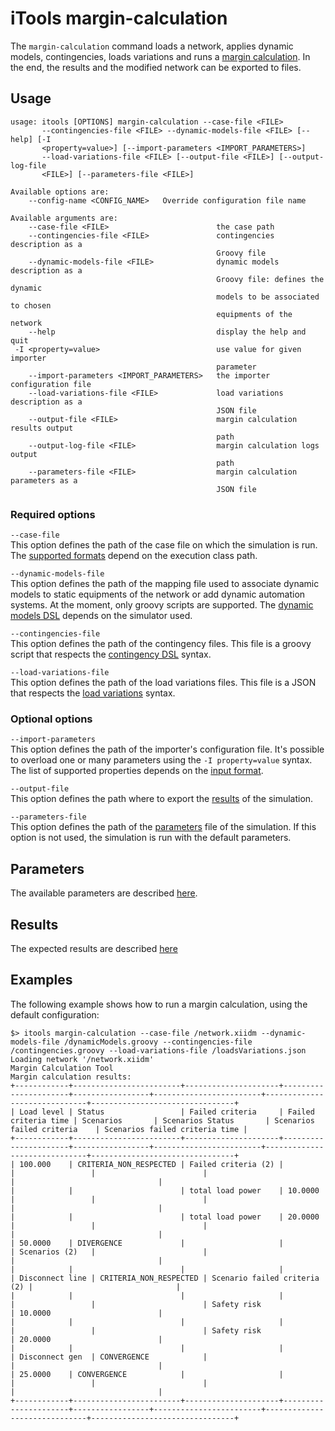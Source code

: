 # iTools margin-calculation

The `margin-calculation` command loads a network, applies dynamic models, contingencies, loads variations and runs a [margin calculation](../margin_calculation/index.md).
In the end, the results and the modified network can be exported to files.

## Usage
```
usage: itools [OPTIONS] margin-calculation --case-file <FILE>
       --contingencies-file <FILE> --dynamic-models-file <FILE> [--help] [-I
       <property=value>] [--import-parameters <IMPORT_PARAMETERS>]
       --load-variations-file <FILE> [--output-file <FILE>] [--output-log-file
       <FILE>] [--parameters-file <FILE>]

Available options are:
    --config-name <CONFIG_NAME>   Override configuration file name

Available arguments are:
    --case-file <FILE>                        the case path
    --contingencies-file <FILE>               contingencies description as a
                                              Groovy file
    --dynamic-models-file <FILE>              dynamic models description as a
                                              Groovy file: defines the dynamic
                                              models to be associated to chosen
                                              equipments of the network
    --help                                    display the help and quit
 -I <property=value>                          use value for given importer
                                              parameter
    --import-parameters <IMPORT_PARAMETERS>   the importer configuration file
    --load-variations-file <FILE>             load variations description as a
                                              JSON file
    --output-file <FILE>                      margin calculation results output
                                              path
    --output-log-file <FILE>                  margin calculation logs output
                                              path
    --parameters-file <FILE>                  margin calculation parameters as a
                                              JSON file

```

### Required options

`--case-file`  
This option defines the path of the case file on which the simulation is run. The [supported formats](inv:powsyblcore:*:*#grid_exchange_formats/index.md) depend on the execution class path. 

`--dynamic-models-file`  
This option defines the path of the mapping file used to associate dynamic models to static equipments of the network or add dynamic automation systems. At the moment, only groovy scripts are supported. The [dynamic models DSL](inv:powsyblcore:*:*#simulation/dynamic/index.md#dynamic-models-mapping) depends on the simulator used.

`--contingencies-file`  
This option defines the path of the contingency files. This file is a groovy script that respects the [contingency DSL](inv:powsyblcore:*:*#simulation/security/contingency-dsl.md) syntax.

`--load-variations-file`  
This option defines the path of the load variations files. This file is a JSON that respects the [load variations](../margin_calculation/load_variations_supplier.md) syntax.

### Optional options

`--import-parameters`  
This option defines the path of the importer's configuration file. It's possible to overload one or many parameters using the `-I property=value` syntax. The list of supported properties depends on the [input format](inv:powsyblcore:*:*#grid_exchange_formats/index.md).

`--output-file`  
This option defines the path where to export the [results](#results) of the simulation.

`--parameters-file`  
This option defines the path of the [parameters](#parameters) file of the simulation. If this option is not used, the simulation is run with the default parameters. 

## Parameters
The available parameters are described [here](../margin_calculation/configuration).

## Results
The expected results are described [here](../margin_calculation/index#outputs)

## Examples
The following example shows how to run a margin calculation, using the default configuration:
```
$> itools margin-calculation --case-file /network.xiidm --dynamic-models-file /dynamicModels.groovy --contingencies-file /contingencies.groovy --load-variations-file /loadsVariations.json
Loading network '/network.xiidm'
Margin Calculation Tool
Margin calculation results:
+------------+------------------------+---------------------+----------------------+-----------------+------------------------+------------------------------+--------------------------------+
| Load level | Status                 | Failed criteria     | Failed criteria time | Scenarios       | Scenarios Status       | Scenarios failed criteria    | Scenarios failed criteria time |
+------------+------------------------+---------------------+----------------------+-----------------+------------------------+------------------------------+--------------------------------+
| 100.000    | CRITERIA_NON_RESPECTED | Failed criteria (2) |                      |                 |                        |                              |                                |
|            |                        | total load power    | 10.0000              |                 |                        |                              |                                |
|            |                        | total load power    | 20.0000              |                 |                        |                              |                                |
| 50.0000    | DIVERGENCE             |                     |                      | Scenarios (2)   |                        |                              |                                |
|            |                        |                     |                      | Disconnect line | CRITERIA_NON_RESPECTED | Scenario failed criteria (2) |                                |
|            |                        |                     |                      |                 |                        | Safety risk                  | 10.0000                        |
|            |                        |                     |                      |                 |                        | Safety risk                  | 20.0000                        |
|            |                        |                     |                      | Disconnect gen  | CONVERGENCE            |                              |                                |
| 25.0000    | CONVERGENCE            |                     |                      |                 |                        |                              |                                |
+------------+------------------------+---------------------+----------------------+-----------------+------------------------+------------------------------+--------------------------------+
```
